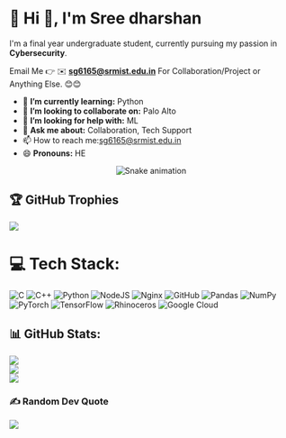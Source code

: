 # 💫 Hi 👋, I'm Sree dharshan 
I'm a final year undergraduate student, currently pursuing my passion in **Cybersecurity**.

Email Me 👉 ✉️ **sg6165@srmist.edu.in** For Collaboration/Project or Anything Else. 😊😊

- 🌱 **I’m currently learning:** Python
- 👯 **I’m looking to collaborate on:** Palo Alto
- 🤔 **I’m looking for help with:** ML
- 💬 **Ask me about:** Collaboration, Tech Support
- 📫 How to reach me:sg6165@srmist.edu.in
- 😄 **Pronouns:** HE

<!-- Snake Game Repo View -->

<div align="center">
  <img src="https://profile-readme-generator.com/assets/snake.svg" alt="Snake animation" />
</div>



## 🏆 GitHub Trophies
![](https://github-profile-trophy.vercel.app/?username=dashin-hub&theme=default_repocard&no-frame=false&no-bg=true&margin-w=4)



# 💻 Tech Stack:
![C](https://img.shields.io/badge/c-%2300599C.svg?style=flat&logo=c&logoColor=white) ![C++](https://img.shields.io/badge/c++-%2300599C.svg?style=flat&logo=c%2B%2B&logoColor=white) ![Python](https://img.shields.io/badge/python-3670A0?style=flat&logo=python&logoColor=ffdd54) ![NodeJS](https://img.shields.io/badge/node.js-6DA55F?style=flat&logo=node.js&logoColor=white) ![Nginx](https://img.shields.io/badge/nginx-%23009639.svg?style=flat&logo=nginx&logoColor=white) ![GitHub](https://img.shields.io/badge/github-%23121011.svg?style=flat&logo=github&logoColor=white) ![Pandas](https://img.shields.io/badge/pandas-%23150458.svg?style=flat&logo=pandas&logoColor=white) ![NumPy](https://img.shields.io/badge/numpy-%23013243.svg?style=flat&logo=numpy&logoColor=white) ![PyTorch](https://img.shields.io/badge/PyTorch-%23EE4C2C.svg?style=flat&logo=PyTorch&logoColor=white) ![TensorFlow](https://img.shields.io/badge/TensorFlow-%23FF6F00.svg?style=flat&logo=TensorFlow&logoColor=white) ![Rhinoceros](https://img.shields.io/badge/Rhinoceros-801010?style=flat&logo=rhinoceros&logoColor=white) ![Google Cloud](https://img.shields.io/badge/GoogleCloud-%234285F4.svg?style=flat&logo=google-cloud&logoColor=white)

## 📊 GitHub Stats:
![](https://github-readme-stats.vercel.app/api?username=dashin-hub&theme=shadow_blue&hide_border=false&include_all_commits=true&count_private=true)<br/>
![](https://nirzak-streak-stats.vercel.app/?user=dashin-hub&theme=shadow_blue&hide_border=false)<br/>
![](https://github-readme-stats.vercel.app/api/top-langs/?username=dashin-hub&theme=shadow_blue&hide_border=false&include_all_commits=true&count_private=true&layout=compact)





### ✍️ Random Dev Quote
![](https://quotes-github-readme.vercel.app/api?type=horizontal&theme=radical)



<!-- Proudly created with GPRM ( https://gprm.itsvg.in ) -->
